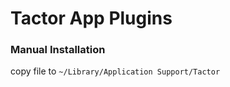 Tactor App Plugins
======================

### Manual Installation

copy file to ``~/Library/Application Support/Tactor``
